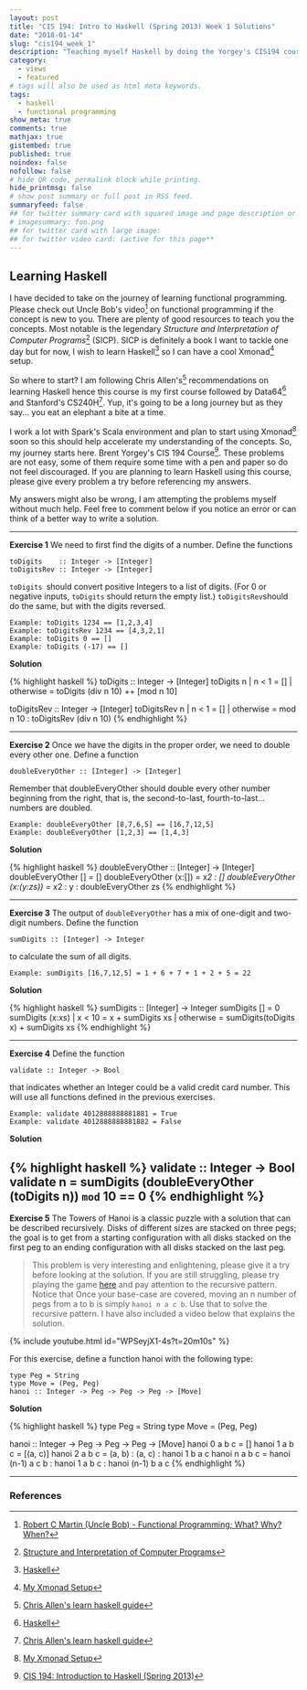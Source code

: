 ```yaml
---
layout: post
title: "CIS 194: Intro to Haskell (Spring 2013) Week 1 Solutions"
date: "2018-01-14"
slug: "cis194_week_1"
description: "Teaching myself Haskell by doing the Yorgey's CIS194 course problems as recommended by Chris Allen's learning Haskell guide. I would be posting the problems and solutions for each week when I complete them"
category: 
  - views
  - featured
# tags will also be used as html meta keywords.
tags:
  - haskell
  - functional programming
show_meta: true
comments: true
mathjax: true
gistembed: true
published: true
noindex: false
nofollow: false
# hide QR code, permalink block while printing.
hide_printmsg: false
# show post summary or full post in RSS feed.
summaryfeed: false
## for twitter summary card with squared image and page description or page excerpt:
# imagesummary: foo.png
## for twitter card with large image:
## for twitter video card: (active for this page**
---
```


## Learning Haskell

I have decided to take on the journey of learning functional programming. Please check out Uncle Bob's video[^1] on functional programming if the concept is new to you. There are plenty of good resources to teach you the concepts. Most notable is the legendary _Structure and Interpretation of Computer Programs_[^2] (SICP). SICP is definitely a book I want to tackle one day but for now, I wish to learn Haskell[^3] so I can have a cool Xmonad[^4] setup.

So where to start? I am following Chris Allen's[^5] recommendations on learning Haskell hence this course is my first course followed by Data64[^3] and Stanford's CS240H[^5]. Yup, it's going to be a long journey but as they say... you eat an elephant a bite at a time.

I work a lot with Spark's Scala environment and plan to start using Xmonad[^4] soon so this should help accelerate my understanding of the concepts. So, my journey starts here. Brent Yorgey's CIS 194 Course[^6]. These problems are not easy, some of them require some time with a pen and paper so do not feel discouraged. If you are planning to learn Haskell using this course, please give every problem a try before referencing my answers.

My answers might also be wrong, I am attempting the problems myself without much help. Feel free to comment below if you notice an error or can think of a better way to write a solution.

___
**Exercise 1** We need to first find the digits of a number. Define the functions

```
toDigits    :: Integer -> [Integer]
toDigitsRev :: Integer -> [Integer]
```
`toDigits `should convert positive Integers to a list of digits. (For 0 or negative inputs, `toDigits` should return the empty list.) `toDigitsRev`should do the same, but with the digits reversed.

```
Example: toDigits 1234 == [1,2,3,4] 
Example: toDigitsRev 1234 == [4,3,2,1]
Example: toDigits 0 == []
Example: toDigits (-17) == []
```

**Solution**

{% highlight haskell %}
toDigits :: Integer -> [Integer]
toDigits n
 | n < 1    = []
 | otherwise = toDigits (div n 10) ++ [mod n 10]

toDigitsRev :: Integer -> [Integer]
toDigitsRev n 
    | n < 1     = []
    | otherwise =  mod n 10 : toDigitsRev (div n 10)
{% endhighlight %}
___

**Exercise 2** Once we have the digits in the proper order, we need to double every other one. Define a function

```
doubleEveryOther :: [Integer] -> [Integer]
```

Remember that doubleEveryOther should double every other number beginning from the right, that is, the second-to-last, fourth-to-last... numbers are doubled.

```
Example: doubleEveryOther [8,7,6,5] == [16,7,12,5]
Example: doubleEveryOther [1,2,3] == [1,4,3]
```

**Solution**

{% highlight haskell %}
doubleEveryOther :: [Integer] -> [Integer]
doubleEveryOther [] = []
doubleEveryOther (x:[]) = x*2 : []
doubleEveryOther (x:(y:zs)) = x*2 : y : doubleEveryOther zs
{% endhighlight %}
___

**Exercise 3** The output of `doubleEveryOther` has a mix of one-digit
and two-digit numbers. Define the function

```
sumDigits :: [Integer] -> Integer
```

to calculate the sum of all digits.

```
Example: sumDigits [16,7,12,5] = 1 + 6 + 7 + 1 + 2 + 5 = 22
```

**Solution**

{% highlight haskell %}
sumDigits :: [Integer] -> Integer
sumDigits []     = 0
sumDigits (x:xs) 
    | x < 10     = x + sumDigits xs
    | otherwise  = sumDigits(toDigits x) + sumDigits xs
{% endhighlight %}
___

**Exercise 4** Define the function

```
validate :: Integer -> Bool
```

that indicates whether an Integer could be a valid credit card number.
This will use all functions defined in the previous exercises.

```
Example: validate 4012888888881881 = True
Example: validate 4012888888881882 = False
```


**Solution**

{% highlight haskell %}
validate :: Integer -> Bool
validate n = sumDigits (doubleEveryOther (toDigits n)) `mod` 10 == 0
{% endhighlight %}
---

**Exercise 5** The Towers of Hanoi is a classic puzzle with a solution that can be described recursively. Disks of different sizes are stacked on three pegs; the goal is to get from a starting configuration with all disks stacked on the first peg to an ending configuration with all disks stacked on the last peg.

> This problem is very interesting and enlightening, please give it a try before looking at the solution. If you are still struggling, please try playing the game [here](https://www.mathsisfun.com/games/towerofhanoi.html) and pay attention to the recursive pattern. Notice that Once your base-case are covered, moving an n number of pegs from a to b is simply `hanoi n a c b`. Use that to solve the recursive pattern. I have also included a video below that explains the solution.

{% include youtube.html id="WPSeyjX1-4s?t=20m10s" %}

For this exercise, define a function hanoi with the following type:

```
type Peg = String
type Move = (Peg, Peg)
hanoi :: Integer -> Peg -> Peg -> Peg -> [Move]
```

**Solution**

{% highlight haskell %}
type Peg = String
type Move = (Peg, Peg)

hanoi :: Integer -> Peg -> Peg -> Peg -> [Move]
hanoi 0 a b c = []
hanoi 1 a b c = [(a, c)]
hanoi 2 a b c = (a, b) : (a, c) : hanoi 1 b a c
hanoi n a b c = hanoi (n-1) a c b : hanoi 1 a b c : hanoi (n-1) b a c
{% endhighlight %}
___

### References

[^1]: [Robert C Martin (Uncle Bob) - Functional Programming; What? Why? When?](https://www.youtube.com/watch?v=7Zlp9rKHGD4)
[^2]: [Structure and Interpretation of Computer Programs](https://mitpress.mit.edu/sicp/full-text/book/book.html)
[^3]: [Haskell](https://www.haskell.org/)
[^4]: [My Xmonad Setup](https://github.com/randomthought/xmonad-config)
[^5]: [Chris Allen's learn haskell guide](https://github.com/bitemyapp/learnhaskell)
[^6]: [CIS 194: Introduction to Haskell (Spring 2013)](http://www.cis.upenn.edu/~cis194/spring13/lectures.html)
